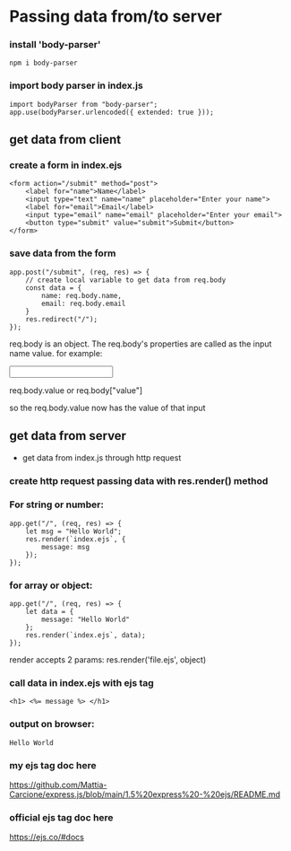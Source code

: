 # Passing data from/to server

### install 'body-parser'
````
npm i body-parser
````

### import body parser in index.js
````
import bodyParser from "body-parser";
app.use(bodyParser.urlencoded({ extended: true }));
````
## get data from client

### create a form in index.ejs
````
<form action="/submit" method="post">
    <label for="name">Name</label>
    <input type="text" name="name" placeholder="Enter your name">
    <label for="email">Email</label>
    <input type="email" name="email" placeholder="Enter your email">
    <button type="submit" value="submit">Submit</button>
</form>
````

### save data from the form
````
app.post("/submit", (req, res) => {
    // create local variable to get data from req.body
    const data = {
        name: req.body.name,
        email: req.body.email
    }
    res.redirect("/");
});
````
req.body is an object. The req.body's properties are called as the input name value.
for example:

<input name="value"/>

req.body.value or req.body["value"]

so the req.body.value now has the value of that input

## get data from server

* get data from index.js through http request

### create http request passing data with res.render() method

### For string or number:
```
app.get("/", (req, res) => {
    let msg = "Hello World";
    res.render(`index.ejs`, {
        message: msg
    });
});
```
### for array or object:
```
app.get("/", (req, res) => {
    let data = {
        message: "Hello World"
    };
    res.render(`index.ejs`, data);
});
```
render accepts 2 params:
res.render('file.ejs', object)


### call data in index.ejs with ejs tag
```
<h1> <%= message %> </h1>
```

### output on browser:
```
Hello World
```

### my ejs tag doc here
https://github.com/Mattia-Carcione/express.js/blob/main/1.5%20express%20-%20ejs/README.md
### official ejs tag doc here
https://ejs.co/#docs